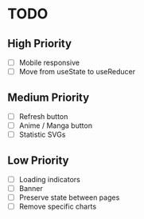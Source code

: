 # TODO

## High Priority

- [ ] Mobile responsive
- [ ] Move from useState to useReducer

## Medium Priority

- [ ] Refresh button
- [ ] Anime / Manga button
- [ ] Statistic SVGs

## Low Priority

- [ ] Loading indicators
- [ ] Banner
- [ ] Preserve state between pages
- [ ] Remove specific charts
